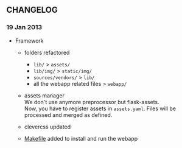 CHANGELOG
---------

### 19 Jan 2013

* Framework
	* folders refactored
		* `lib/` > `assets/`
		* `lib/img/` > `static/img/`
		* `sources/vendors/` > `lib/`
		* all the webapp related files > `webapp/`

	* assets manager  
		We don't use anymore preprocessor but flask-assets.  
		Now, you have to register assets in `assets.yaml`. Files will be processed and merged as defined.
	* clevercss updated
	* [Makefile](Makefile) added to install and run the webapp
